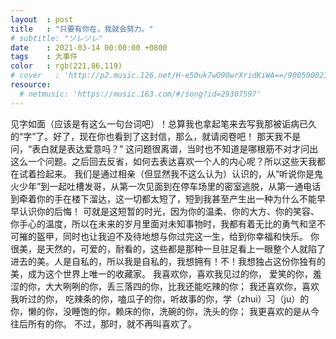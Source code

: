 ```yaml
---
layout  : post
title   : "只要有你在，我就会努力。"
# subtitle: "ソレソレ"
date    : 2021-03-14 00:00:00 +0800
tags    : 大事件
color   : rgb(221,86,119)
# cover   : 'http://p2.music.126.net/H-e50uk7wO9OwrXridKiWA==/900500023148932.jpg'
resource:
  # netmusic: 'https://music.163.com/#/song?id=29307597'
---
```


见字如面（应该是有这么一句台词吧）！总算我也拿起笔来去写我那被诟病已久的“字”了。好了，现在你也看到了这封信，那么，就请阅卷吧！
那天我不是问，“表白就是表达爱意吗？”
这问题很离谱，当时也不知道是哪根筋不对才问出这么一个问题。之后回去反省，如何去表达喜欢一个人的内心呢？所以这些天我都在试着捡起来。
我们是通过相亲（但显然我不这么认为）认识的，从“听说你是鬼火少年”到一起吐槽发哥，从第一次见面到在停车场里的密室逃脱，从第一通电话到牵着你的手在楼下溜达，这一切都太短了，短到我甚至产生出一种为什么不能早早认识你的后悔！
可就是这短暂的时光，因为你的温柔、你的大方、你的笑容、你手心的温度，所以在未来的岁月里面对未知事物时，我都有着无比的勇气和坚不可摧的盔甲，同时也让我迫不及待地想与你过完这一生，给到你幸福和快乐。
你很美，是天然的，可爱的，耐看的，这些都是那种一旦驻足看上一眼整个人就陷了进去的美。人是自私的，所以我是自私的，我想拥有！不！我想独占这份你独有的美，成为这个世界上唯一的收藏家。
我喜欢你，喜欢我见过的你，
爱笑的你，羞涩的你，大大咧咧的你，丢三落四的你，比我还能吃辣的你；
我还喜欢你，喜欢我听过的你，
吃辣条的你，嗑瓜子的你，听故事的你，学（zhui）习（ju）的你，懒的你，没睡饱的你，赖床的你，洗碗的你，洗头的你；
我更喜欢的是从今往后所有的你。
不过，那时，就不再叫喜欢了。
